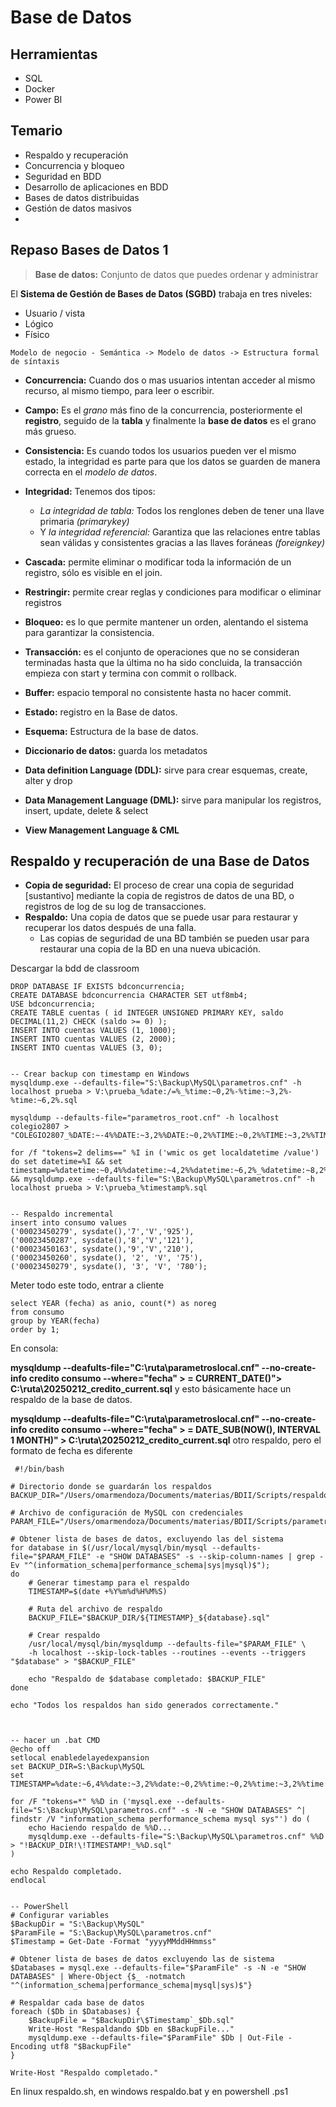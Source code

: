 # Base de Datos

## Herramientas

- SQL
- Docker
- Power BI

## Temario

- Respaldo y recuperación
- Concurrencia y bloqueo
- Seguridad en BDD
- Desarrollo de aplicaciones en BDD
- Bases de datos distribuidas
- Gestión de datos masivos
-

## Repaso Bases de Datos 1

> **Base de datos:** Conjunto de datos que puedes ordenar y administrar

El **Sistema de Gestión de Bases de Datos (SGBD)** trabaja en tres niveles:

- Usuario / vista
- Lógico
- Físico

````mindmap 
Modelo de negocio - Semántica -> Modelo de datos -> Estructura formal de síntaxis
````

- **Concurrencia:** Cuando dos o mas usuarios intentan acceder al mismo recurso, al mismo tiempo, para leer o escribir.

- **Campo:** Es el *grano* más fino de la concurrencia, posteriormente el **registro**, seguido de la **tabla** y 
finalmente la **base de datos** es el grano más grueso.

- **Consistencia:** Es cuando todos los usuarios pueden ver el mismo estado, la integridad es parte para que los datos
  se guarden de manera correcta en el *modelo de datos*.

- **Integridad:** Tenemos dos tipos:
  - _La integridad de tabla:_ Todos los renglones deben de tener una llave primaria _(primarykey)_
  - Y _la integridad referencial:_ Garantiza que las relaciones entre tablas sean válidas y consistentes gracias a
 las llaves foráneas _(foreignkey)_

- **Cascada:** permite eliminar o modificar toda la información de un registro, sólo es visible en el join.
- **Restringir:** permite crear reglas y condiciones para modificar o eliminar registros
- **Bloqueo:** es lo que permite mantener un orden, alentando el sistema para garantizar la consistencia.
- **Transacción:** es el conjunto de operaciones que no se consideran terminadas hasta que la última no ha sido 
 concluida, la transacción empieza con start y termina con commit o rollback.
- **Buffer:** espacio temporal no consistente hasta no hacer commit.
- **Estado:** registro en la Base de datos.
- **Esquema:** Estructura de la base de datos.
- **Diccionario de datos:** guarda los metadatos
- **Data definition Language (DDL):** sirve para crear esquemas, create, alter y drop 
- **Data Management Language (DML):** sirve para manipular los registros, insert, update, delete & select 
- **View Management Language & CML**

## Respaldo y recuperación de una Base de Datos
- **Copia de seguridad:** El proceso de crear una copia de seguridad [sustantivo] mediante la copia de registros de datos de
  una BD, o registros de log de su log de transacciones.
- **Respaldo:** Una copia de datos que se puede usar para restaurar y recuperar los datos después de una falla.
  - Las copias de seguridad de una BD también se pueden usar para restaurar una copia de la BD en una nueva ubicación.

Descargar la bdd de classroom

```
DROP DATABASE IF EXISTS bdconcurrencia;
CREATE DATABASE bdconcurrencia CHARACTER SET utf8mb4;
USE bdconcurrencia;
CREATE TABLE cuentas ( id INTEGER UNSIGNED PRIMARY KEY, saldo DECIMAL(11,2) CHECK (saldo >= 0) );
INSERT INTO cuentas VALUES (1, 1000);
INSERT INTO cuentas VALUES (2, 2000);
INSERT INTO cuentas VALUES (3, 0);
 
 
-- Crear backup con timestamp en Windows
mysqldump.exe --defaults-file="S:\Backup\MySQL\parametros.cnf" -h localhost prueba > V:\prueba_%date:/=%_%time:~0,2%-%time:~3,2%-%time:~6,2%.sql
 
mysqldump --defaults-file="parametros_root.cnf" -h localhost colegio2807 > "COLEGIO2807_%DATE:~-4%%DATE:~3,2%%DATE:~0,2%%TIME:~0,2%%TIME:~3,2%%TIME:~6,2%.sql"
 
for /f "tokens=2 delims==" %I in ('wmic os get localdatetime /value') do set datetime=%I && set timestamp=%datetime:~0,4%%datetime:~4,2%%datetime:~6,2%_%datetime:~8,2%%datetime:~10,2%%datetime:~12,2% && mysqldump.exe --defaults-file="S:\Backup\MySQL\parametros.cnf" -h localhost prueba > V:\prueba_%timestamp%.sql
 
 
-- Respaldo incremental
insert into consumo values 
('00023450279', sysdate(),'7','V','925'),
('00023450287', sysdate(),'8','V','121'),
('00023450163', sysdate(),'9','V','210'),
('00023450260', sysdate(), '2', 'V', '75'),
('00023450279', sysdate(), '3', 'V', '780');
```

Meter todo este todo, entrar a cliente

```````
select YEAR (fecha) as anio, count(*) as noreg
from consumo
group by YEAR(fecha)
order by 1;
```````

En consola:

**mysqldump --deafults-file="C:\\ruta\parametroslocal.cnf" --no-create-info credito consumo --where="fecha" > =
CURRENT_DATE()"> C:\\ruta\20250212_credito_current.sql** y esto básicamente hace un respaldo de la base de datos.

**mysqldump --deafults-file="C:\\ruta\parametroslocal.cnf" --no-create-info credito consumo --where="fecha" > =
DATE_SUB(NOW(), INTERVAL 1 MONTH)" > C:\\ruta\20250212_credito_current.sql** otro respaldo, pero el formato de fecha es
diferente

````
 #!/bin/bash
 
# Directorio donde se guardarán los respaldos
BACKUP_DIR="/Users/omarmendoza/Documents/materias/BDII/Scripts/respaldo"
 
# Archivo de configuración de MySQL con credenciales
PARAM_FILE="/Users/omarmendoza/Documents/materias/BDII/Scripts/parametros_root.cnf"
 
# Obtener lista de bases de datos, excluyendo las del sistema
for database in $(/usr/local/mysql/bin/mysql --defaults-file="$PARAM_FILE" -e "SHOW DATABASES" -s --skip-column-names | grep -Ev "^(information_schema|performance_schema|sys|mysql)$"); 
do
    # Generar timestamp para el respaldo
    TIMESTAMP=$(date +%Y%m%d%H%M%S)
 
    # Ruta del archivo de respaldo
    BACKUP_FILE="$BACKUP_DIR/${TIMESTAMP}_${database}.sql"
 
    # Crear respaldo
    /usr/local/mysql/bin/mysqldump --defaults-file="$PARAM_FILE" \
    -h localhost --skip-lock-tables --routines --events --triggers "$database" > "$BACKUP_FILE"
 
    echo "Respaldo de $database completado: $BACKUP_FILE"
done
 
echo "Todos los respaldos han sido generados correctamente."
 
 
 
-- hacer un .bat CMD
@echo off
setlocal enabledelayedexpansion
set BACKUP_DIR=S:\Backup\MySQL
set TIMESTAMP=%date:~6,4%%date:~3,2%%date:~0,2%%time:~0,2%%time:~3,2%%time:~6,2%
 
for /F "tokens=*" %%D in ('mysql.exe --defaults-file="S:\Backup\MySQL\parametros.cnf" -s -N -e "SHOW DATABASES" ^| findstr /V "information_schema performance_schema mysql sys"') do (
    echo Haciendo respaldo de %%D...
    mysqldump.exe --defaults-file="S:\Backup\MySQL\parametros.cnf" %%D > "!BACKUP_DIR!\!TIMESTAMP!_%%D.sql"
)
 
echo Respaldo completado.
endlocal
 
 
-- PowerShell
# Configurar variables
$BackupDir = "S:\Backup\MySQL"
$ParamFile = "S:\Backup\MySQL\parametros.cnf"
$Timestamp = Get-Date -Format "yyyyMMddHHmmss"
 
# Obtener lista de bases de datos excluyendo las de sistema
$Databases = mysql.exe --defaults-file="$ParamFile" -s -N -e "SHOW DATABASES" | Where-Object {$_ -notmatch "^(information_schema|performance_schema|mysql|sys)$"}
 
# Respaldar cada base de datos
foreach ($Db in $Databases) {
    $BackupFile = "$BackupDir\$Timestamp`_$Db.sql"
    Write-Host "Respaldando $Db en $BackupFile..."
    mysqldump.exe --defaults-file="$ParamFile" $Db | Out-File -Encoding utf8 "$BackupFile"
}
 
Write-Host "Respaldo completado."
````

En linux respaldo.sh, en windows respaldo.bat y en powershell .ps1
